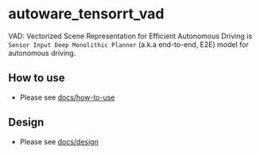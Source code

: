# autoware_tensorrt_vad

VAD: Vectorized Scene Representation for Efficient Autonomous Driving is `Sensor Input Deep Monolithic Planner` (a.k.a end-to-end, E2E) model for autonomous driving.

## How to use

- Please see [docs/how-to-use](./docs/how-to-use/)

## Design

- Please see [docs/design](./docs/design/)
